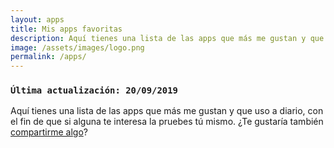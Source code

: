 ```yaml
---
layout: apps
title: Mis apps favoritas
description: Aquí tienes una lista de las apps que más me gustan y que uso a diario, con el fin de que si alguna te interesa la pruebes tú mismo. ¿Te gustaría también compartirme algo?
image: /assets/images/logo.png
permalink: /apps/
---
```


<div class="card last-updated mt-3 text-center">
<div class="card-body">
<h3 class="card-text">
<code>Última actualización: 20/09/2019</code>
</h3>
</div>
</div>

Aquí tienes una lista de las apps que más me gustan y que uso a diario, con el fin de que si alguna te interesa la pruebes tú mismo. ¿Te gustaría también [compartirme algo][1]?

[1]: /contacto/